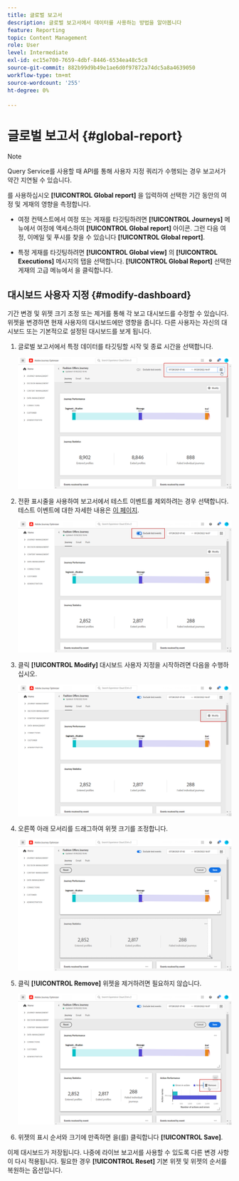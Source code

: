 ```yaml
---
title: 글로벌 보고서
description: 글로벌 보고서에서 데이터를 사용하는 방법을 알아봅니다
feature: Reporting
topic: Content Management
role: User
level: Intermediate
exl-id: ec15e700-7659-4dbf-8446-6534ea48c5c8
source-git-commit: 882b99d9b49e1ae6d0f97872a74dc5a8a4639050
workflow-type: tm+mt
source-wordcount: '255'
ht-degree: 0%

---
```


# 글로벌 보고서 {#global-report}

>[!NOTE]
>
> Query Service를 사용할 때 API를 통해 사용자 지정 쿼리가 수행되는 경우 보고서가 약간 지연될 수 있습니다.

를 사용하십시오 **[!UICONTROL Global report]** 을 입력하여 선택한 기간 동안의 여정 및 게재의 영향을 측정합니다.

* 여정 컨텍스트에서 여정 또는 게재를 타깃팅하려면 **[!UICONTROL Journeys]** 메뉴에서 여정에 액세스하여 **[!UICONTROL Global report]** 아이콘. 그런 다음 여정, 이메일 및 푸시를 찾을 수 있습니다 **[!UICONTROL Global report]**.

* 특정 게재를 타깃팅하려면 **[!UICONTROL Global view]** 의 **[!UICONTROL Executions]** 메시지의 탭을 선택합니다. **[!UICONTROL Global Report]** 선택한 게재의 고급 메뉴에서 을 클릭합니다.

## 대시보드 사용자 지정 {#modify-dashboard}

기간 변경 및 위젯 크기 조정 또는 제거를 통해 각 보고 대시보드를 수정할 수 있습니다. 위젯을 변경하면 현재 사용자의 대시보드에만 영향을 줍니다. 다른 사용자는 자신의 대시보드 또는 기본적으로 설정된 대시보드를 보게 됩니다.

1. 글로벌 보고서에서 특정 데이터를 타깃팅할 시작 및 종료 시간을 선택합니다.

   ![](assets/report_modify_1.png)

1. 전환 표시줄을 사용하여 보고서에서 테스트 이벤트를 제외하려는 경우 선택합니다. 테스트 이벤트에 대한 자세한 내용은 [이 페이지](../building-journeys/testing-the-journey.md).

   ![](assets/report_modify_2.png)

1. 클릭 **[!UICONTROL Modify]** 대시보드 사용자 지정을 시작하려면 다음을 수행하십시오.

   ![](assets/report_modify_3.png)

1. 오른쪽 아래 모서리를 드래그하여 위젯 크기를 조정합니다.

   ![](assets/report_modify_4.png)

1. 클릭 **[!UICONTROL Remove]** 위젯을 제거하려면 필요하지 않습니다.

   ![](assets/report_modify_5.png)

1. 위젯의 표시 순서와 크기에 만족하면 을(를) 클릭합니다 **[!UICONTROL Save]**.

이제 대시보드가 저장됩니다. 나중에 라이브 보고서를 사용할 수 있도록 다른 변경 사항이 다시 적용됩니다. 필요한 경우 **[!UICONTROL Reset]** 기본 위젯 및 위젯의 순서를 복원하는 옵션입니다.
